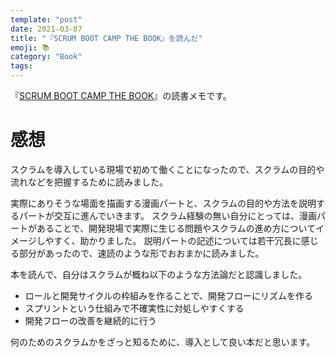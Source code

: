 ```yaml
---
template: "post"
date: 2021-03-07
title: "『SCRUM BOOT CAMP THE BOOK』を読んだ"
emoji: 📚
category: "Book"
tags:
---
```


『[SCRUM BOOT CAMP THE BOOK](https://www.amazon.co.jp/dp/B00DIM6BMI/)』の読書メモです。

# 感想

スクラムを導入している現場で初めて働くことになったので、スクラムの目的や流れなどを把握するために読みました。

実際にありそうな場面を描画する漫画パートと、スクラムの目的や方法を説明するパートが交互に進んでいきます。
スクラム経験の無い自分にとっては、漫画パートがあることで、開発現場で実際に生じる問題やスクラムの進め方についてイメージしやすく、助かりました。
説明パートの記述については若干冗長に感じる部分があったので、速読のような形でおおまかに読みました。

本を読んで、自分はスクラムが概ね以下のような方法論だと認識しました。

- ロールと開発サイクルの枠組みを作ることで、開発フローにリズムを作る
- スプリントという仕組みで不確実性に対処しやすくする
- 開発フローの改善を継続的に行う

何のためのスクラムかをざっと知るために、導入として良い本だと思います。

